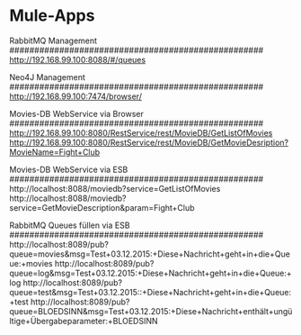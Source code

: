 # Mule-Apps

RabbitMQ Management
###################################################
http://192.168.99.100:8088/#/queues

Neo4J Management
###################################################
http://192.168.99.100:7474/browser/

Movies-DB WebService via Browser
###################################################
http://192.168.99.100:8080/RestService/rest/MovieDB/GetListOfMovies
http://192.168.99.100:8080/RestService/rest/MovieDB/GetMovieDesription?MovieName=Fight+Club

Movies-DB WebService via ESB
###################################################
http://localhost:8088/moviedb?service=GetListOfMovies
http://localhost:8088/moviedb?service=GetMovieDescription&param=Fight+Club

RabbitMQ Queues füllen via ESB
###################################################
http://localhost:8089/pub?queue=movies&msg=Test+03.12.2015:+Diese+Nachricht+geht+in+die+Queue:+movies
http://localhost:8089/pub?queue=log&msg=Test+03.12.2015:+Diese+Nachricht+geht+in+die+Queue:+log
http://localhost:8089/pub?queue=test&msg=Test+03.12.2015::+Diese+Nachricht+geht+in+die+Queue:+test
http://localhost:8089/pub?queue=BLOEDSINN&msg=Test+03.12.2015:+Diese+Nachricht+enthält+ungültige+Übergabeparameter:+BLOEDSINN
